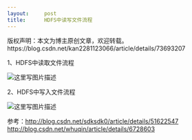 ```yaml
---
layout:     post
title:      HDFS中读写文件流程
---
```

<div id="article_content" class="article_content clearfix csdn-tracking-statistics" data-pid="blog" data-mod="popu_307" data-dsm="post">
								<div class="article-copyright">
					版权声明：本文为博主原创文章，欢迎转载。					https://blog.csdn.net/kan2281123066/article/details/73693207				</div>
								            <div id="content_views" class="markdown_views prism-atom-one-dark">
							<!-- flowchart 箭头图标 勿删 -->
							<svg xmlns="http://www.w3.org/2000/svg" style="display: none;"><path stroke-linecap="round" d="M5,0 0,2.5 5,5z" id="raphael-marker-block" style="-webkit-tap-highlight-color: rgba(0, 0, 0, 0);"></path></svg>
							<p>1、HDFS中读取文件流程</p>

<p><img src="https://img-blog.csdn.net/20170624182119109?/2/text/aHR0cDovL2Jsb2cuY3Nkbi5uZXQva2FuMjI4MTEyMzA2Ng==/font/5a6L5L2T/fontsize/400/fill/I0JBQkFCMA==/dissolve/70/gravity/SouthEast" alt="这里写图片描述" title=""></p>

<p>2、HDFS中写入文件流程</p>

<p><img src="https://img-blog.csdn.net/20170624182208425?/2/text/aHR0cDovL2Jsb2cuY3Nkbi5uZXQva2FuMjI4MTEyMzA2Ng==/font/5a6L5L2T/fontsize/400/fill/I0JBQkFCMA==/dissolve/70/gravity/SouthEast" alt="这里写图片描述" title=""></p>

<p>参考：<a href="http://blog.csdn.net/sdksdk0/article/details/51622547" rel="nofollow" target="_blank">http://blog.csdn.net/sdksdk0/article/details/51622547</a> <br>
<a href="http://blog.csdn.net/whuqin/article/details/6728603" rel="nofollow" target="_blank">http://blog.csdn.net/whuqin/article/details/6728603</a></p>            </div>
						<link href="https://csdnimg.cn/release/phoenix/mdeditor/markdown_views-9e5741c4b9.css" rel="stylesheet">
                </div>